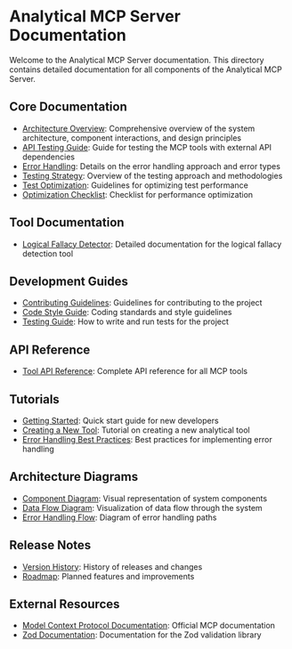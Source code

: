 # Analytical MCP Server Documentation

Welcome to the Analytical MCP Server documentation. This directory contains detailed documentation for all components of the Analytical MCP Server.

## Core Documentation

- [Architecture Overview](../ARCHITECTURE.md): Comprehensive overview of the system architecture, component interactions, and design principles
- [API Testing Guide](../API_TESTING_GUIDE.md): Guide for testing the MCP tools with external API dependencies
- [Error Handling](../ERROR_HANDLING.md): Details on the error handling approach and error types
- [Testing Strategy](../TESTING_STRATEGY.md): Overview of the testing approach and methodologies
- [Test Optimization](../TEST_OPTIMIZATION.md): Guidelines for optimizing test performance
- [Optimization Checklist](../OPTIMIZATION_CHECKLIST.md): Checklist for performance optimization

## Tool Documentation

- [Logical Fallacy Detector](./LOGICAL_FALLACY_DETECTOR.md): Detailed documentation for the logical fallacy detection tool

## Development Guides

- [Contributing Guidelines](../CONTRIBUTING.md): Guidelines for contributing to the project
- [Code Style Guide](./CODE_STYLE_GUIDE.md): Coding standards and style guidelines
- [Testing Guide](./TESTING_GUIDE.md): How to write and run tests for the project

## API Reference

- [Tool API Reference](./API_REFERENCE.md): Complete API reference for all MCP tools

## Tutorials

- [Getting Started](./tutorials/GETTING_STARTED.md): Quick start guide for new developers
- [Creating a New Tool](./tutorials/CREATING_NEW_TOOL.md): Tutorial on creating a new analytical tool
- [Error Handling Best Practices](./tutorials/ERROR_HANDLING_BEST_PRACTICES.md): Best practices for implementing error handling

## Architecture Diagrams

- [Component Diagram](./diagrams/COMPONENT_DIAGRAM.md): Visual representation of system components
- [Data Flow Diagram](./diagrams/DATA_FLOW_DIAGRAM.md): Visualization of data flow through the system
- [Error Handling Flow](./diagrams/ERROR_HANDLING_FLOW.md): Diagram of error handling paths

## Release Notes

- [Version History](./VERSIONS.md): History of releases and changes
- [Roadmap](./ROADMAP.md): Planned features and improvements

## External Resources

- [Model Context Protocol Documentation](https://modelcontextprotocol.ai/): Official MCP documentation
- [Zod Documentation](https://zod.dev/): Documentation for the Zod validation library

